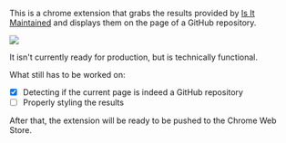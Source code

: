 This is a chrome extension that grabs the results provided by [Is It Maintained](https://isitmaintained.com/) and displays them on the page of a GitHub repository.

![](https://media.discordapp.net/attachments/875101620004847687/979339122315497502/unknown.png)


It isn't currently ready for production, but is technically functional.

What still has to be worked on:
- [x] Detecting if the current page is indeed a GitHub repository
- [ ] Properly styling the results

After that, the extension will be ready to be pushed to the Chrome Web Store.